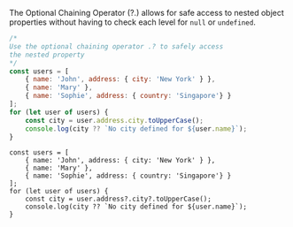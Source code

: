 The Optional Chaining Operator (?.) allows for safe access to nested object properties without having to check each level for `null` or `undefined`.

```js
/*
Use the optional chaining operator .? to safely access 
the nested property
*/
const users = [
    { name: 'John', address: { city: 'New York' } },
    { name: 'Mary' },
    { name: 'Sophie', address: { country: 'Singapore'} }
];
for (let user of users) {
    const city = user.address.city.toUpperCase();
    console.log(city ?? `No city defined for ${user.name}`);
}
```

```solution
const users = [
    { name: 'John', address: { city: 'New York' } },
    { name: 'Mary' },
    { name: 'Sophie', address: { country: 'Singapore'} }
];
for (let user of users) {
    const city = user.address?.city?.toUpperCase();
    console.log(city ?? `No city defined for ${user.name}`);
}
```
